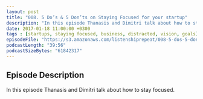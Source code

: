 ```yaml
---
layout: post
title: "008. 5 Do’s & 5 Don’ts on Staying Focused for your startup"
description: "In this episode Thanasis and Dimitri talk about how to stay focused."
date: 2017-01-18 11:00:00 +0300
tags : [startups, staying focused, business, distracted, vision, goals]
episodeFile: "https://s3.amazonaws.com/listenshiprepeat/008-5-dos-5-donts-on-staying-focused-for-your-startup.mp3"
podcastLength: "39:56"
podcastSizeBytes: "61842317"
---
```


## Episode Description

In this episode Thanasis and Dimitri talk about how to stay focused.
